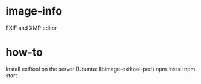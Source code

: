 # image-info
EXIF and XMP editor

# how-to
Install exiftool on the server (Ubuntu: libimage-exiftool-perl)
npm install
npm start
